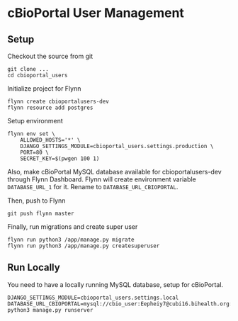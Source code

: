 # cBioPortal User Management

## Setup

Checkout the source from git

```
git clone ...
cd cbioportal_users
```

Initialize project for Flynn

```
flynn create cbioportalusers-dev
flynn resource add postgres
```

Setup environment

```
flynn env set \
    ALLOWED_HOSTS='*' \
    DJANGO_SETTINGS_MODULE=cbioportal_users.settings.production \
    PORT=80 \
    SECRET_KEY=$(pwgen 100 1)
```

Also, make cBioPortal MySQL database available for cbioportalusers-dev through Flynn Dashboard. Flynn will create environment variable `DATABASE_URL_1` for it. Rename to `DATABASE_URL_CBIOPORTAL`.

Then, push to Flynn

```
git push flynn master
```

Finally, run migrations and create super user

```
flynn run python3 /app/manage.py migrate
flynn run python3 /app/manage.py createsuperuser
```

## Run Locally

You need to have a locally running MySQL database, setup for cBioPortal.

```
DJANGO_SETTINGS_MODULE=cbioportal_users.settings.local DATABASE_URL_CBIOPORTAL=mysql://cbio_user:Eepheiy7@cubi16.bihealth.org:3306/cbioportal python3 manage.py runserver
```
